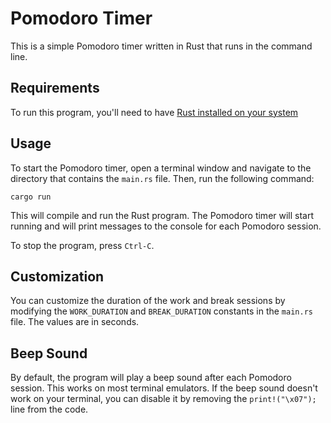 # Pomodoro Timer

This is a simple Pomodoro timer written in Rust that runs in the command line.

## Requirements

To run this program, you'll need to have [Rust installed on your system](https://www.rust-lang.org/tools/install)

## Usage

To start the Pomodoro timer, open a terminal window and navigate to the directory that contains the `main.rs` file. Then, run the following command:

`cargo run`

This will compile and run the Rust program. The Pomodoro timer will start running and will print messages to the console for each Pomodoro session.

To stop the program, press `Ctrl-C`.

## Customization

You can customize the duration of the work and break sessions by modifying the `WORK_DURATION` and `BREAK_DURATION` constants in the `main.rs` file. The values are in seconds.

## Beep Sound

By default, the program will play a beep sound after each Pomodoro session. This works on most terminal emulators. If the beep sound doesn't work on your terminal, you can disable it by removing the `print!("\x07");` line from the code.
